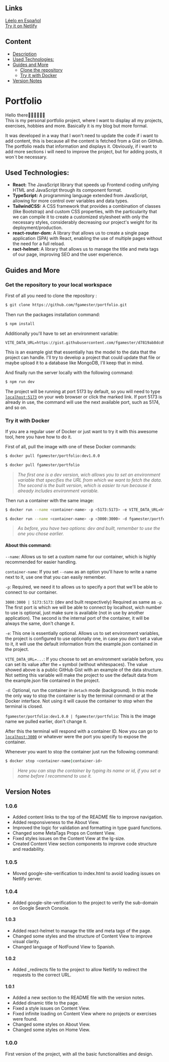 ## Links
[Léelo en Español](/README.es.md)  
[Try it on Netlify](https://fgamester.netlify.app)

## Content
- [Description](#portfolio)
- [Used Technologies:](#used-technologies)
- [Guides and More](#you-want-to-try-it)
  - [Clone the repository](#get-the-repository-to-your-local-workspace)
  - [Try it with Docker](#try-it-with-docker)
- [Version Notes](#version-notes)

# Portfolio

Hello there👋🏼👋🏼👋🏼  
This is my personal portfolio project, where I want to display all my projects, exercises, hobbies and more. Basically it is my blog but more formal.

It was developed in a way that I won't need to update the code if i want to add content, this is because all the content is fetched from a Gist on GitHub. The portfolio reads that information and displays it. Obviously, if i want to add more sections i will need to improve the project, but for adding posts, it won´t be necessary.

## Used Technologies:

- **React:** The JavaScript library that speeds up Frontend coding unifying HTML and JavaScript through its component format.
- **TypeScript:** A programming language extended from JavaScript, allowing for more control over variables and data types.
- **TailwindCSS:** A CSS framework that provides a combination of classes (like Bootstrap) and custom CSS properties, with the particularity that we can compile it to create a customized stylesheet with only the necessary styles, considerably decreasing our project's weight for its deployment/production.
- **react-router-dom:** A library that allows us to create a single page application (SPA) with React, enabling the use of multiple pages without the need for a full reload.
- **ract-helmet:** A library that allows us to manage the title and meta tags of our page, improving SEO and the user experience.

## Guides and More

### Get the repository to your local workspace

First of all you need to clone the repository :
```bash
$ git clone https://github.com/fgamester/portfolio.git
```
Then run the packages installation command:
```bash
$ npm install
```
Additionally you'll have to set an environment variable:
```
VITE_DATA_URL=https://gist.githubusercontent.com/fgamester/d7819ab8dcd914121e12f757d5af7a43/raw/data_example.json
```
This is an example gist that essentially has the model to the data that the project can handle. I'll try to develop a project that could update that file or maybe upload it to a database like MongoDB, I'll keep that in mind.

And finally run the server locally with the following command:
```bash
$ npm run dev
```
The project will be running at port 5173 by default, so you will need to type [`localhost:5173`](http://localhost:5173) on your web browser or click the marked link. If port 5173 is already in use, the command will use the next available port, such as 5174, and so on.

### Try it with Docker

If you are a regular user of Docker or just want to try it with this awesome tool, here you have how to do it.

First of all, pull the image with one of these Docker commands:
```bash
$ docker pull fgamester/portfolio:dev1.0.0
```
```bash
$ docker pull fgamester/portfolio
```
>*The first one is a dev version, wich allows you to set an environment variable that specifies the URL from which we want to fetch the data. The second is the built version, which is easier to run because it already includes environment variable.*

Then run a container with the same image:
```bash
$ docker run --name <container-name> -p <5173:5173> -e VITE_DATA_URL=https://gist.githubusercontent.com/fgamester/d7819ab8dcd914121e12f757d5af7a43/raw/data_example.json -d fgamester/portfolio:dev1.0.0
```
```bash
$ docker run --name <container-name> -p <3000:3000> -d fgamester/portfolio
```
>*As before, you have two options: dev and built, remember to use the one you chose earlier.*
#### About this command:

`--name`: Allows us to set a custom name for our container, which is highly recommended for easier handling.

`container-name`: If you set `--name` as an option you'll have to write a name next to it, use one that you can easily remember.

`-p`: Required, we need it to allows us to specify a port that we'll be able to connect to our container.

`3000:3000 | 5173:5173`: (dev and built respectively) Required as same as `-p`. The first port is which we will be able to connect by localhost, wich number to use is optional, just make sure is available (not in use by another application). The second is the internal port of the container, it will be always the same, don't change it.

`-e`: This one is essentially optional. Allows us to set environment variables, the project is configured to use optionally one, in case you don't set a value to it, it will use the default information from the example.json contained in the project.

`VITE_DATA_URL=...`: If you choose to set an environment variable before, you can set its value after the `=` symbol (without whitespaces). The value showed above is a public GitHub Gist with an example of the data structure. Not setting this variable will make the project to use the default data from the example.json file contained in the project.

`-d`: Optional, run the container in `detach` mode (background). In this mode the only way to stop the container is by the terminal command or at the Docker interface. Not using it will cause the container to stop when the terminal is closed.

`fgamester/portfolio:dev1.0.0 | fgamester/portfolio`: This is the image name we pulled earlier, don't change it.

After this the terminal will respond with a container ID. Now you can go to [`localhost:3000`](http://localhost:3000) or whatever were the port you specify to expose the container.

Whenever you want to stop the container just run the following command:
```bash
$ docker stop <container-name|container-id>
```
>*Here you can stop the container by typing its name or id, if you set a name before I recommend to use it.*

## Version Notes

### 1.0.6
- Added content links to the top of the README file to improve navigation.
- Added responsiveness to the About View.
- Improved the logic for validation and formatting in type guard functions.
- Changed some MetaTags Props on Content View.
- Fixed styles issues on the Content View at the lg-size.
- Created Content View section components to improve code structure and readability.

### 1.0.5
- Moved google-site-verification to index.html to avoid loading issues on Netlify server.

### 1.0.4
- Added google-site-verification to the project to verify the sub-domain on Google Search Console.

#### 1.0.3
- Added react-helmet to manage the title and meta tags of the page.
- Changed some styles and the structure of Content View to improve visual clarity.
- Changed language of NotFound View to Spanish.

#### 1.0.2
- Added _redirects file to the project to allow Netlify to redirect the requests to the correct URL.

#### 1.0.1
- Added a new section to the README file with the version notes.
- Added dinamic title to the page.
- Fixed a style issues on Content View.
- Fixed infinite loading on Content View where no projects or exercises were found.
- Changed some styles on About View.
- Changed some styles on Home View.

### 1.0.0
First version of the project, with all the basic functionalities and design.